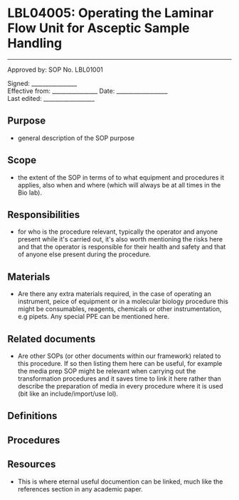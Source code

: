# LBL04005: Operating the Laminar Flow Unit for Asceptic Sample Handling

  ------
  Approved by:             SOP No. LBL01001

  Signed: 
  \_\_\_\_\_\_\_\_\_\_\_\_\_\_\_\_    
  Effective from:
\_\_\_\_\_\_\_\_\_\_\_\_\_\_\_\_
  Date: 
  \_\_\_\_\_\_\_\_\_\_\_\_\_\_\_\_\_\_   
  Last edited:
 \_\_\_\_\_\_\_\_\_\_\_\_\_\_\_\_\_\_
  


## Purpose

-   general description of the SOP purpose

## Scope

-   the extent of the SOP in terms of to what equipment and procedures
    it applies, also when and where (which will always be at all times
    in the Bio lab).

## Responsibilities

-   for who is the procedure relevant, typically the operator and anyone
    present while it's carried out, it's also worth mentioning the risks
    here and that the operator is responsible for their health and
    safety and that of anyone else present during the procedure.

## Materials

-   Are there any extra materials required, in the case of operating an
    instrument, peice of equipment or in a molecular biology procedure
    this might be consumables, reagents, chemicals or other
    instrumentation, e.g pipets. Any special PPE can be mentioned here.

## Related documents

-   Are other SOPs (or other documents within our framework) related to
    this procedure. If so then listing them here can be useful, for
    example the media prep SOP might be relevant when carrying out the
    transformation procedures and it saves time to link it here rather
    than describe the preparation of media in every procedure where it
    is used (bit like an include/import/use lol).

## Definitions


## Procedures


## Resources

-   This is where eternal useful documention can be linked, much like
    the references section in any academic paper.
